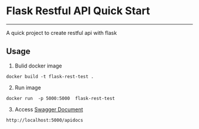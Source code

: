 # Flask Restful API Quick Start
---

A quick project to create restful api with flask

## Usage

1. Bulid docker image

```shell
docker build -t flask-rest-test .
```

2. Run image

```shell
docker run  -p 5000:5000  flask-rest-test
```

3. Access [Swagger Document](http://localhost:5000/apidocs)

``` shell
http://localhost:5000/apidocs
```
